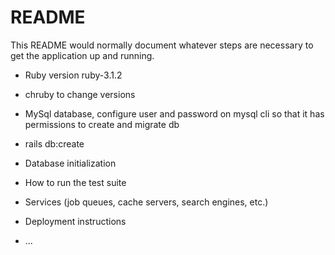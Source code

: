 # README

This README would normally document whatever steps are necessary to get the
application up and running.

* Ruby version ruby-3.1.2

* chruby to change versions

* MySql database, configure user and password on mysql cli so that it has permissions to create and migrate db
* rails db:create

* Database initialization

* How to run the test suite

* Services (job queues, cache servers, search engines, etc.)

* Deployment instructions

* ...

